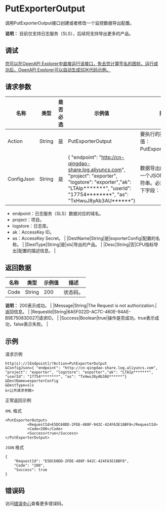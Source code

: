 # PutExporterOutput

调用PutExporterOutput接口创建或者修改一个监控数据导出配置。

**说明：** 目前仅支持日志服务（SLS），后续将支持导出更多的产品。

## 调试

[您可以在OpenAPI Explorer中直接运行该接口，免去您计算签名的困扰。运行成功后，OpenAPI Explorer可以自动生成SDK代码示例。](https://api.aliyun.com/#product=Cms&api=PutExporterOutput&type=RPC&version=2019-01-01)

## 请求参数

|名称|类型|是否必选|示例值|描述|
|--|--|----|---|--|
|Action|String|是|PutExporterOutput|要执行的操作，取值：PutExporterOutput。 |
|ConfigJson|String|是|\{ "endpoint": "http://cn-qingdao-share.log.aliyuncs.com", "project": "exporter", "logstore": "exporter","ak": "LTAIp\*\*\*\*\*\*\*", "userId": "17754\*\*\*\*\*\*\*\*", "as": "TxHwuJ8yAb3AU\*\*\*\*\*\*"\}|数据导出的配置。是一个JSONObject字符串。必须要包含如下字段：

 -   endpoint：日志服务（SLS）数据对应的域名。
-   project：项目。
-   logstore：日志库。
-   ak：AccessKey ID。
-   as：AccessKey Secret。 |
|DestName|String|是|exporterConfig|配置的名称。 |
|DestType|String|是|sls|导出的产品。 |
|Desc|String|否|CPU指标导出|配置的描述信息。 |

## 返回数据

|名称|类型|示例值|描述|
|--|--|---|--|
|Code|String|200|状态码。

 **说明：** 200表示成功。 |
|Message|String|The Request is not authorization.|返回信息。 |
|RequestId|String|6A5F022D-AC7C-460E-94AE-B9E75083D027|请求ID。 |
|Success|Boolean|true|操作是否成功。true表示成功，false表示失败。 |

## 示例

请求示例

```
http(s)://[Endpoint]/?Action=PutExporterOutput
&ConfigJson={ "endpoint": "http://cn-qingdao-share.log.aliyuncs.com", "project": "exporter", "logstore": "exporter","ak": "LTAIp*******", "userId": "17754********", "as": "TxHwuJ8yAb3AU******"}
&DestName=exporterConfig
&DestType=sls
&<公共请求参数>
```

正常返回示例

`XML` 格式

```
<PutExporterOutput>
		  <RequestId>E5DC60DD-2FDE-488F-942C-424FA3E18BF8</RequestId>
		  <Code>200</Code>
		  <Success>true</Success>
</PutExporterOutput>
```

`JSON` 格式

```
{
	"RequestId": "E5DC60DD-2FDE-488F-942C-424FA3E18BF8",
	"Code": "200",
	"Success": true
}
```

## 错误码

访问[错误中心](https://error-center.alibabacloud.com/status/product/Cms)查看更多错误码。

